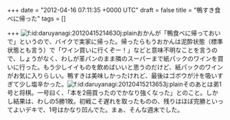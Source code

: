 
+++
date = "2012-04-16 07:11:35 +0000 UTC"
draft = false
title = "鴨すき食べに帰った"
tags = []

+++
<img src="http://cdn-ak.f.st-hatena.com/images/fotolife/d/daruyanagi/20120415/20120415214630.jpg" alt="f:id:daruyanagi:20120415214630j:plain" title="f:id:daruyanagi:20120415214630j:plain" class="hatena-fotolife"/>おかんが「鴨食べに帰っておいで」というので、バイクで実家に帰った。帰ったらもうおかんは泥酔状態（標準状態とも言う）で「ワイン買いに行くぞー！」などと意味不明なことを言うので、しょうがなく、わしが革パンのまま隣のスーパーまで紙パックのワインを買いに行った。もう少しイイものを飲めばいいと思うのだけど、紙パックのワインがお気に入りらしい。鴨すきは美味しかったけれど、最後はゴボウが汁を吸いすぎて少し塩辛かった。<img src="http://cdn-ak.f.st-hatena.com/images/fotolife/d/daruyanagi/20120415/20120415213653.jpg" alt="f:id:daruyanagi:20120415213653j:plain" title="f:id:daruyanagi:20120415213653j:plain" class="hatena-fotolife"/>そのあとは弟1号と将棋。一号曰く、「本を2冊買ったのでかなり強くなった」とのこと。しかし結果は、わしの5勝1敗。初戦こそ遅れを取ったものの、残りはほぼ完勝といってよいデキで、1号はかなり凹んでた。まぁ、そんな週末でした。


